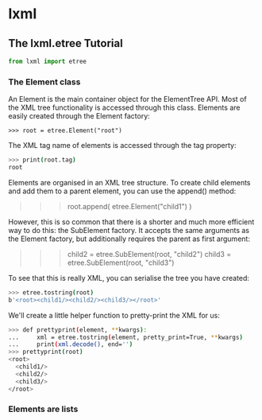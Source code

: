 # lxml

## The lxml.etree Tutorial

```py
from lxml import etree
```

### The Element class

An Element is the main container object for the ElementTree API. Most of the XML tree functionality is accessed through this class. Elements are easily created through the Element factory:

`>>> root = etree.Element("root")`

The XML tag name of elements is accessed through the tag property:

```sh
>>> print(root.tag)
root
```

Elements are organised in an XML tree structure. To create child elements and add them to a parent element, you can use the append() method:

>>> root.append( etree.Element("child1") )

However, this is so common that there is a shorter and much more efficient way to do this: the SubElement factory. It accepts the same arguments as the Element factory, but additionally requires the parent as first argument:

>>> child2 = etree.SubElement(root, "child2")
>>> child3 = etree.SubElement(root, "child3")

To see that this is really XML, you can serialise the tree you have created:

```sh
>>> etree.tostring(root)
b'<root><child1/><child2/><child3/></root>'
```

We'll create a little helper function to pretty-print the XML for us:

```sh
>>> def prettyprint(element, **kwargs):
...     xml = etree.tostring(element, pretty_print=True, **kwargs)
...     print(xml.decode(), end='')
>>> prettyprint(root)
<root>
  <child1/>
  <child2/>
  <child3/>
</root>
```

### Elements are lists

